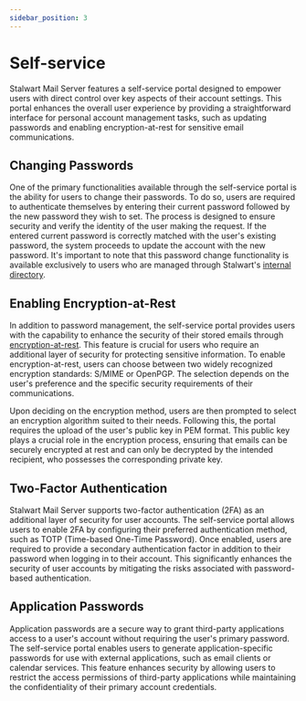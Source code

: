 ```yaml
---
sidebar_position: 3
---
```


# Self-service

Stalwart Mail Server features a self-service portal designed to empower users with direct control over key aspects of their account settings. This portal enhances the overall user experience by providing a straightforward interface for personal account management tasks, such as updating passwords and enabling encryption-at-rest for sensitive email communications.

## Changing Passwords

One of the primary functionalities available through the self-service portal is the ability for users to change their passwords. To do so, users are required to authenticate themselves by entering their current password followed by the new password they wish to set. The process is designed to ensure security and verify the identity of the user making the request. If the entered current password is correctly matched with the user's existing password, the system proceeds to update the account with the new password. It's important to note that this password change functionality is available exclusively to users who are managed through Stalwart's [internal directory](/docs/auth/backend/internal).

## Enabling Encryption-at-Rest

In addition to password management, the self-service portal provides users with the capability to enhance the security of their stored emails through [encryption-at-rest](/docs/encryption/overview). This feature is crucial for users who require an additional layer of security for protecting sensitive information. To enable encryption-at-rest, users can choose between two widely recognized encryption standards: S/MIME or OpenPGP. The selection depends on the user's preference and the specific security requirements of their communications.

Upon deciding on the encryption method, users are then prompted to select an encryption algorithm suited to their needs. Following this, the portal requires the upload of the user's public key in PEM format. This public key plays a crucial role in the encryption process, ensuring that emails can be securely encrypted at rest and can only be decrypted by the intended recipient, who possesses the corresponding private key.

## Two-Factor Authentication

Stalwart Mail Server supports two-factor authentication (2FA) as an additional layer of security for user accounts. The self-service portal allows users to enable 2FA by configuring their preferred authentication method, such as TOTP (Time-based One-Time Password). Once enabled, users are required to provide a secondary authentication factor in addition to their password when logging in to their account. This significantly enhances the security of user accounts by mitigating the risks associated with password-based authentication.

## Application Passwords

Application passwords are a secure way to grant third-party applications access to a user's account without requiring the user's primary password. The self-service portal enables users to generate application-specific passwords for use with external applications, such as email clients or calendar services. This feature enhances security by allowing users to restrict the access permissions of third-party applications while maintaining the confidentiality of their primary account credentials.
